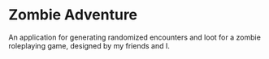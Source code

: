 # Zombie Adventure
An application for generating randomized encounters and loot for a zombie roleplaying game, designed by my friends and I.
